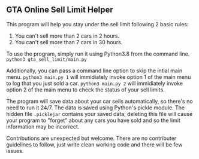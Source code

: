 ## GTA Online Sell Limit Helper

This program will help you stay under the sell limit following 2 basic rules:
  1. You can't sell more than 2 cars in 2 hours.
  2. You can't sell more than 7 cars in 30 hours.

To use the program, simply run it using Python3.8 from the command line.
`python3 gta_sell_limit/main.py`

Additionally, you can pass a command line option to skip the intial main menu.
`python3 main.py 1` will immidiately invoke option 1 of the main menu to log that you just sold a car.
`python3 main.py 2` will immidiately invoke option 2 of the main menu to check the status of your sell limits.

The program will save data about your car sells automatically, so there's no need to run it 24/7. The data is saved
using Python's pickle module. The hidden file `.picklejar` contains your saved data; deleting this file will
cause your program to "forget" about any cars you have sold and so the limit information may be incorrect.

Contributions are unexpected but welcome. There are no contributer guidelines to follow, just write clean working code
and there will be few issues.